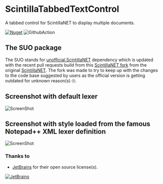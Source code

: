 # ScintillaTabbedTextControl
A tabbed control for ScintillaNET to display multiple documents.

[![Nuget](https://img.shields.io/nuget/v/VPKSoft.ScintillaTabbedTextControl)](https://www.nuget.org/packages/VPKSoft.ScintillaTabbedTextControl/)
![GithubAction](https://img.shields.io/github/workflow/status/VPKSoft/ScintillaTabbedTextControl/.NET%20Core%20Desktop)

## The SUO package
The SUO stands for [unofficial.ScintillaNET](https://www.nuget.org/packages/unofficial.ScintillaNET/) dependency which is updated with the recent pull requests build from this [ScintillaNET fork](https://github.com/VPKSoft/ScintillaNET) from the original [ScintillaNET](https://github.com/jacobslusser/ScintillaNET). The fork was made to try to keep up with the changes to the code base suggested by users as the official version is getting outdated for unknown reason(s) 🙄.

## Screenshot with default lexer
![ScreenShot](http://www.vpksoft.net/images/screenshots/misclib/ScintillaTabbedTextControl/ScintillaTabbedTextControl_1.png)

## Screenshot with style loaded from the famous Notepad++ XML lexer definition
![ScreenShot](http://www.vpksoft.net/images/screenshots/misclib/ScintillaTabbedTextControl/ScintillaTabbedTextControl_2.png)

### Thanks to
* [JetBrains](https://www.jetbrains.com/?from=ScintillaTabbedTextControl) for their open source license(s).

[![JetBrains](http://www.vpksoft.net/site/External/JetBrains/jetbrains.svg)](https://www.jetbrains.com/?from=ScintillaTabbedTextControl)

